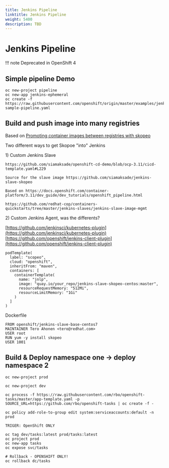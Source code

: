 ```yaml
---
title: Jenkins Pipeline
linktitle: Jenkins Pipeline
weight: 5400
description: TBD
---
```

# Jenkins Pipeline

!!! note
    Deprecated in OpenShift 4


## Simple pipeline Demo

```text
oc new-project pipeline
oc new-app jenkins-ephemeral
oc create -f https://raw.githubusercontent.com/openshift/origin/master/examples/jenkins/pipeline/nodejs-sample-pipeline.yaml
```

## Build and push image into many registries

Based on [Promoting container images between registries with skopeo](https://blog.openshift.com/promoting-container-images-between-registries-with-skopeo/)

Two different ways to get Skopoe "into" Jenkins

1\) Custom Jenkins Slave

```text
https://github.com/siamaksade/openshift-cd-demo/blob/ocp-3.11/cicd-template.yaml#L229

Source for the slave image https://github.com/siamaksade/jenkins-slave-skopeo

Based on https://docs.openshift.com/container-platform/3.11/dev_guide/dev_tutorials/openshift_pipeline.html

https://github.com/redhat-cop/containers-quickstarts/tree/master/jenkins-slaves/jenkins-slave-image-mgmt
```

2\) Custom Jenkins Agent, was the differents?

[https://github.com/jenkinsci/kubernetes-plugin](https://github.com/jenkinsci/kubernetes-plugin) [https://github.com/openshift/jenkins-client-plugin](https://github.com/openshift/jenkins-client-plugin)

```text
podTemplate(
  label: "scopeo",
  cloud: "openshift",
  inheritFrom: "maven",
  containers: [
    containerTemplate(
      name: "jnlp",
      image: "quay.io/your_repo/jenkins-slave-skopeo-centos:master",
      resourceRequestMemory: "512Mi",
      resourceLimitMemory: "1Gi"
    )
  ]
)
```

Dockerfile

```text
FROM openshift/jenkins-slave-base-centos7
MAINTAINER Tero Ahonen <tero@redhat.com>
USER root
RUN yum -y install skopeo
USER 1001
```

## Build & Deploy namespace one -&gt; deploy namespace 2

```text
oc new-project prod

oc new-project dev

oc process -f https://raw.githubusercontent.com/rbo/openshift-tasks/master/app-template.yaml -p SOURCE_URL=https://github.com/rbo/openshift-tasks | oc create -f -

oc policy add-role-to-group edit system:serviceaccounts:default -n prod

TRIGER: OpenShift ONLY

oc tag dev/tasks:latest prod/tasks:latest
oc project prod
oc new-app tasks
oc expose svc/tasks

# Rollback - OPENSHIFT ONLY!
oc rollback dc/tasks
```